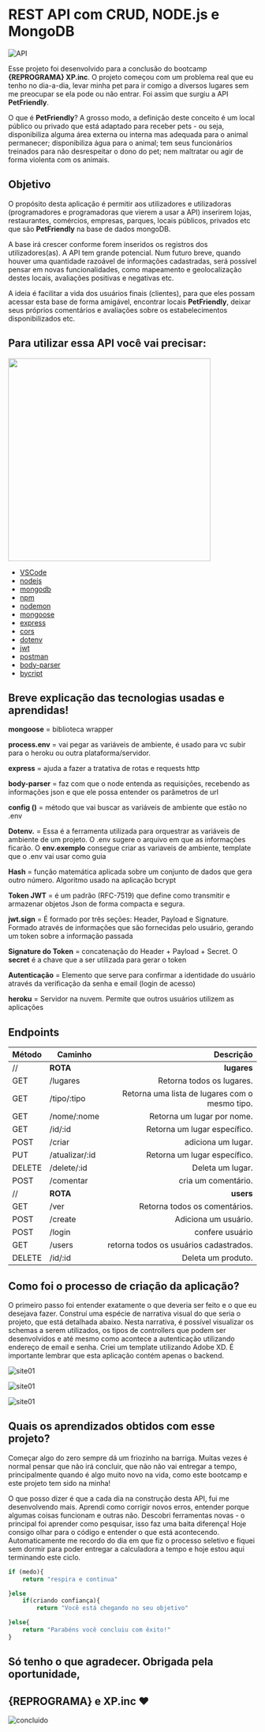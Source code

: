 # REST API com CRUD, NODE.js e MongoDB

![API](./img/API-PetFriendly.jpg)

Esse projeto foi desenvolvido para a conclusão do bootcamp **{REPROGRAMA} XP.inc**. O projeto começou com um problema real que eu tenho no dia-a-dia, levar minha pet para ir comigo a diversos lugares sem me preocupar se ela pode ou não entrar. Foi assim que surgiu a API **PetFriendly**.

O que é **PetFriendly**? A grosso modo, a definição deste conceito é um local público ou privado que está adaptado para receber pets - ou seja, disponibiliza alguma área externa ou interna mas adequada para o animal permanecer; disponibiliza água para o animal; tem seus funcionários treinados para não desrespeitar o dono do pet; nem maltratar ou agir de forma violenta com os animais.

## Objetivo ## 

O propósito desta aplicação é permitir aos utilizadores e utilizadoras (programadores e programadoras que vierem a usar a API) inserirem lojas, restaurantes,  comércios, empresas, parques, locais públicos, privados etc que são **PetFriendly** na base de dados mongoDB.

A base irá crescer conforme forem inseridos os registros dos utilizadores(as). A API tem grande potencial. Num futuro breve, quando houver uma  quantidade razoável de informações cadastradas, será possível pensar em  novas funcionalidades, como mapeamento e geolocalização destes locais, avaliações positivas e negativas etc. 

A ideia é facilitar a vida dos usuários finais (clientes), para que eles possam acessar esta base de forma amigável, encontrar locais **PetFriendly**, deixar seus próprios comentários e avaliações sobre os estabelecimentos disponibilizados etc.

## Para utilizar essa API você vai precisar:
<img src="./img/bibliotecas-ferramentas.jpg" width="410"/> 


 - [VSCode](https://code.visualstudio.com/)
 - [nodejs](https://nodejs.org/)
 - [mongodb](https://www.mongodb.com/)
 - [npm](https://www.npmjs.com/)
 - [nodemon](https://www.npmjs.com/package/nodemon)
 - [mongoose](https://www.npmjs.com/package/mongoose)
 - [express](https://www.npmjs.com/package/express)
 - [cors](https://www.npmjs.com/package/cors)
 - [dotenv](https://www.npmjs.com/package/dotenv)
 - [jwt](https://jwt.io/)
 - [postman](https://www.postman.com/)
 - [body-parser](https://www.npmjs.com/package/body-parser)
 - [bycript](https://www.npmjs.com/package/bcrypt)


## Breve explicação das tecnologias usadas e aprendidas! 

**mongoose** = biblioteca wrapper 

**process.env** = vai pegar as variáveis de ambiente, é usado para vc subir para o heroku ou outra plataforma/servidor. 

**express** = ajuda a fazer a tratativa de rotas e requests http

**body-parser** = faz com que o node entenda as requisições, recebendo as informações json e que ele possa entender os parâmetros de url

**config ()** = método que vai buscar as variáveis de ambiente que estão no .env 

**Dotenv.** = Essa é a ferramenta utilizada para orquestrar as variáveis de ambiente de um projeto. O .env sugere o arquivo em que as informações ficarão. O **env.exemplo** consegue criar as variaveis de ambiente, template que o .env vai usar como guia 

**Hash** = função matemática aplicada sobre um conjunto de dados que gera outro número. Algoritmo usado na aplicação bcrypt

**Token JWT** = é um padrão (RFC-7519) que define como transmitir e armazenar objetos Json de forma compacta e segura. 

**jwt.sign** = É formado por três seções: Header, Payload e Signature. Formado através de informações que são fornecidas pelo usuário, gerando um token sobre a informação passada

**Signature do Token** = concatenação do Header + Payload + Secret.
O **secret** é a chave que a ser utilizada para gerar o token

**Autenticação** = Elemento que serve para confirmar a identidade do usuário através da verificação da senha e email (login de acesso)

**heroku** = Servidor na nuvem. Permite que outros usuários utilizem as aplicações


## Endpoints

Método | Caminho | Descrição
------ | ------- | ---------:
// | **ROTA** |**lugares**|
GET | /lugares | Retorna todos os lugares.
GET | /tipo/:tipo | Retorna uma lista de lugares com o mesmo tipo.
GET | /nome/:nome | Retorna um lugar por nome.
GET | /id/:id | Retorna um lugar específico.
POST| /criar| adiciona um lugar.
PUT | /atualizar/:id | Retorna um lugar específico.
DELETE | /delete/:id | Deleta um lugar.
POST| /comentar| cria um comentário.
// | **ROTA** | **users**
GET | /ver | Retorna todos os comentários.
POST | /create | Adiciona um usuário.
POST | /login | confere usuário
GET | /users| retorna todos os usuários cadastrados.
DELETE | /id/:id | Deleta um produto.


## Como foi o processo de criação da aplicação?

O primeiro passo foi entender exatamente o que deveria ser feito e o que eu desejava fazer. Construí uma espécie de narrativa visual do que seria o projeto, que está detalhada abaixo. Nesta narrativa, é possível visualizar os schemas a serem utilizados, os tipos de controllers que podem ser desenvolvidos e até mesmo como acontece a autenticação utilizando endereço de email e senha. Criei um template utilizando Adobe XD. É importante lembrar que esta aplicação contém apenas o backend.

![site01](./img/site01.JPG)

![site01](./img/site02.JPG)

![site01](./img/site03.JPG)



## Quais os aprendizados obtidos com esse projeto? 

Começar algo do zero sempre dá um friozinho na barriga. Muitas vezes é normal pensar que não irá concluir, que não não vai entregar a tempo, principalmente quando é algo muito novo na vida, como este bootcamp e este projeto tem sido na minha! 

O que posso dizer é que a cada dia na construção desta API, fui me desenvolvendo mais. Aprendi como corrigir novos erros, entender porque algumas coisas funcionam e outras não. Descobri ferramentas novas - o principal foi aprender como pesquisar, isso faz uma baita diferença! Hoje consigo olhar para o código e entender o que está acontecendo. Automaticamente me recordo do dia em que fiz o processo seletivo e fiquei sem dormir para poder entregar a calculadora a tempo e hoje estou aqui terminando este ciclo. 

````javascript
if (medo){
    return "respira e continua"

}else 
    if(criando confiança){
        return "Você está chegando no seu objetivo"

}else{
    return "Parabéns você concluiu com êxito!"
}
````

## Só tenho o que agradecer. Obrigada pela oportunidade,
## {REPROGRAMA} e XP.inc ♥


![concluido](./img/concluido.jpg)




